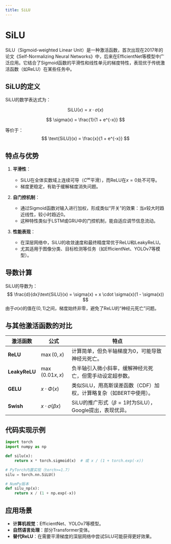 ```yaml
---
title: SiLU
---
```


# SiLU

SiLU（Sigmoid-weighted Linear Unit）是一种激活函数，首次出现在2017年的论文《Self-Normalizing Neural Networks》中，后来在EfficientNet等模型中广泛应用。它结合了Sigmoid函数的平滑性和线性单元的梯度特性，表现优于传统激活函数（如ReLU）在某些任务中。

## **SiLU的定义**

SiLU的数学表达式为：

$$
\text{SiLU}(x) = x \cdot \sigma(x)
$$

$$
\sigma(x) = \frac{1}{1 + e^{-x}}
$$

等价于：
$$
\text{SiLU}(x) = \frac{x}{1 + e^{-x}}
$$

## **特点与优势**

1. **平滑性**：
   - SiLU在全体实数域上连续可导（$C^\infty$平滑），而ReLU在$x=0$处不可导。
   - 梯度更稳定，有助于缓解梯度消失问题。

2. **自门控机制**：
   - 通过Sigmoid函数对输入进行加权，形成类似“开关”的效果：当$x$较大时趋近线性，较小时趋近0。
   - 这种特性类似于LSTM或GRU中的门控机制，能自适应调节信息流动。

3. **性能表现**：
   - 在深层网络中，SiLU的收敛速度和最终精度常优于ReLU和LeakyReLU。
   - 尤其适用于图像分类、目标检测等任务（如EfficientNet、YOLOv7等模型）。

## **导数计算**

SiLU的导数为：
$$
\frac{d}{dx}\text{SiLU}(x) = \sigma(x) + x \cdot \sigma(x)(1 - \sigma(x))
$$
由于$\sigma(x)$的值在$(0,1)$之间，梯度始终非零，避免了ReLU的“神经元死亡”问题。

## **与其他激活函数的对比**

| 激活函数      | 公式                      | 特点                                                         |
| ------------- | ------------------------- | ------------------------------------------------------------ |
| **ReLU**      | $\max(0, x)$              | 计算简单，但负半轴梯度为0，可能导致神经元死亡。              |
| **LeakyReLU** | $\max(0.01x, x)$          | 负半轴引入微小斜率，缓解神经元死亡，但需手动设定超参数。     |
| **GELU**      | $x \cdot \Phi(x)$         | 类似SiLU，用高斯误差函数（CDF）加权，计算略复杂（如BERT中使用）。 |
| **Swish**     | $x \cdot \sigma(\beta x)$ | SiLU的推广形式（$\beta=1$时为SiLU），Google提出，表现优异。  |

## **代码实现示例**

```python
import torch
import numpy as np

def silu(x):
    return x * torch.sigmoid(x)  # 或 x / (1 + torch.exp(-x))

# PyTorch内置实现（torch>=1.7）
silu = torch.nn.SiLU()

# NumPy版本
def silu_np(x):
    return x / (1 + np.exp(-x))
```

## **应用场景**

- **计算机视觉**：EfficientNet、YOLOv7等模型。
- **自然语言处理**：部分Transformer变体。
- **替代ReLU**：在需要平滑梯度的深层网络中尝试SiLU可能获得更好效果。
